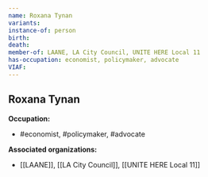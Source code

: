 ```yaml
---
name: Roxana Tynan
variants: 
instance-of: person
birth: 
death: 
member-of: LAANE, LA City Council, UNITE HERE Local 11
has-occupation: economist, policymaker, advocate
VIAF: 
---
```

## Roxana Tynan

**Occupation:** 
- #economist, #policymaker, #advocate

**Associated organizations:** 
- [[LAANE]], [[LA City Council]], [[UNITE HERE Local 11]]